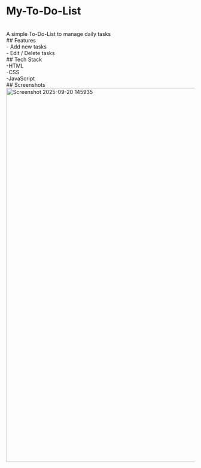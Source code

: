# My-To-Do-List
<br>
A simple To-Do-List to manage daily tasks
<br>
## Features 
<br>
- Add new tasks
<br>
- Edit / Delete tasks
<br>
## Tech Stack
<br>
-HTML
<br>
-CSS
<br>
-JavaScript
<br>
## Screenshots
<img width="1919" height="1000" alt="Screenshot 2025-09-20 145935" src="https://github.com/user-attachments/assets/2f9c9e6b-590f-4924-b7fa-e0e81f530f1a" />
